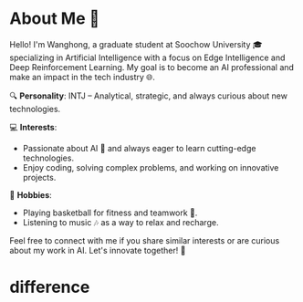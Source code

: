 # About Me 👋

Hello! I'm Wanghong, a graduate student at Soochow University 🎓 specializing in Artificial Intelligence with a focus on Edge Intelligence and Deep Reinforcement Learning. My goal is to become an AI professional and make an impact in the tech industry 🌐.

🔍 **Personality**: INTJ – Analytical, strategic, and always curious about new technologies.

💻 **Interests**: 
- Passionate about AI 🤖 and always eager to learn cutting-edge technologies.
- Enjoy coding, solving complex problems, and working on innovative projects.

🏀 **Hobbies**:
- Playing basketball for fitness and teamwork 🏀.
- Listening to music 🎶 as a way to relax and recharge.

Feel free to connect with me if you share similar interests or are curious about my work in AI. Let's innovate together! 🚀

# difference
